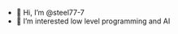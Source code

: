 - 👋 Hi, I’m @steel77-7
- 👀 I’m interested low level programming and AI 
<!---
steel77-7/steel77-7 is a ✨ special ✨ repository because its `README.md` (this file) appears on your GitHub profile.
You can click the Preview link to take a look at your changes.
--->
